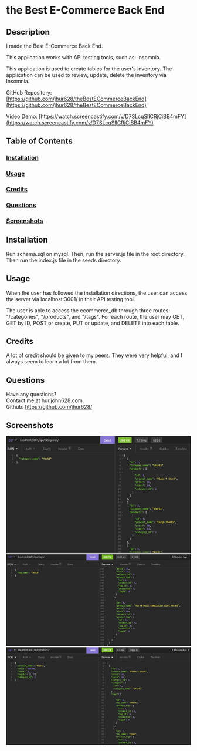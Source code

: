 # the Best E-Commerce Back End

## Description
I made the Best E-Commerce Back End.

This application works with API testing tools, such as: Insomnia.

This application is used to create tables for the user's inventory. The application can be used to review, update, delete the inventory via Insomnia.

GitHub Repository: [https://github.com/jhur628/theBestECommerceBackEnd](https://github.com/jhur628/theBestECommerceBackEnd)

Video Demo: [https://watch.screencastify.com/v/D7SLcqSlICRjCiBB4mFY](https://watch.screencastify.com/v/D7SLcqSlICRjCiBB4mFY)

## Table of Contents
### [Installation](#Installation)
### [Usage](#Usage)
### [Credits](#Credits)
### [Questions](#Questions)
### [Screenshots](#Screenshots)

## Installation
Run schema.sql on mysql. Then, run the server.js file in the root directory. Then run the index.js file in the seeds directory.
## Usage
When the user has followed the installation directions, the user can access the server via localhost:3001/ in their API testing tool.

The user is able to access the ecommerce_db through three routes: "/categories", "/products", and "/tags". For each route, the user may GET, GET by ID, POST or create, PUT or update, and DELETE into each table.
## Credits
A lot of credit should be given to my peers. They were very helpful, and I always seem to learn a lot from them.
## Questions
Have any questions? <br/>
Contact me at hur.john628.com. <br/>
Github: https://github.com/jhur628/ <br/>
## Screenshots
![The Best E-Commerce Back End Category](./images/ECommerceBackEnd1.jpg)
![The Best E-Commerce Back End Tag](./images/ECommerceBackEnd2.jpg)
![The Best E-Commerce Back End Product](./images/ECommerceBackEnd3.jpg)